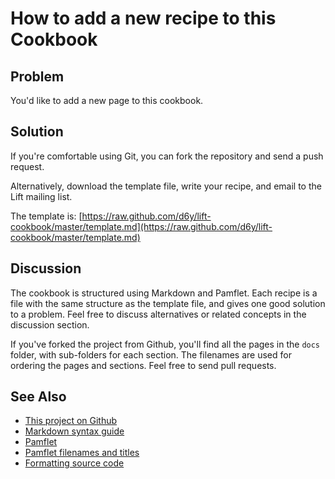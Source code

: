 How to add a new recipe to this Cookbook
========================================

Problem
-------

You'd like to add a new page to this cookbook.

Solution
--------

If you're comfortable using Git, you can fork the repository and send a push request.

Alternatively, download the template file, write your recipe, and email to the Lift mailing list.

The template is: [https://raw.github.com/d6y/lift-cookbook/master/template.md](https://raw.github.com/d6y/lift-cookbook/master/template.md)


Discussion
----------

The cookbook is structured using Markdown and Pamflet.  Each recipe is a file with the same structure as the template file, and gives one good solution to a problem.  Feel free to discuss alternatives or related concepts in the discussion section.

If you've forked the project from Github, you'll find all the pages in the `docs` folder, with sub-folders for each section.  The filenames are used for ordering the pages and sections.  Feel free to send pull requests.

See Also
--------

* [This project on Github](https://github.com/d6y/lift-cookbook/)
* [Markdown syntax guide](http://daringfireball.net/projects/markdown/syntax)
* [Pamflet](http://pamflet.databinder.net/Pamflet.html)
* [Pamflet filenames and titles](http://pamflet.databinder.net/Filenames+and+Page+Names.html)
* [Formatting source code](http://pamflet.databinder.net/Source+Code+Highlighting.html)




